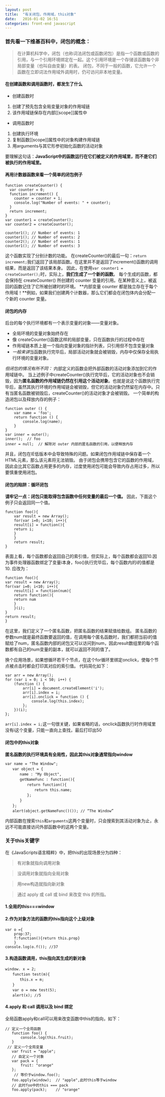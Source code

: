 ```yaml
---
layout: post
title:  "有关闭包，作用域，this对象"
date:   2016-01-02 16:51
categories: front-end javascript
---
```


### 首先看一下维基百科中，闭包的概念：

> 在计算机科学中，闭包（也称词法闭包或函数闭包）是指一个函数或函数的引用，与一个引用环境绑定在一起。这个引用环境是一个存储该函数每个非局部变量（也叫自由变量）的表。
> 闭包，不同于一般的函数，它允许一个函数在立即词法作用域外调用时，仍可访问非本地变量。

#### 在创建函数和调用函数时，都发生了什么

- 创建函数时
 1. 创建了预先包含全局变量对象的作用域链
 2. 该作用域链保存在内部[[scope]]属性中
- 调用函数时
 1. 创建执行环境
 2. 复制函数[[scope]]属性中的对象构建作用域链
 3. 用arguments与其它形参初始化函数的活动对象

要理解这句话：**JavaScript中的函数运行在它们被定义的作用域里，而不是它们被执行的作用域里。**

#### 再用计数器函数来看一个简单的闭包例子

```
function createCounter() {
  var counter = 0;
  function increment() {
    counter = counter + 1;
    console.log("Number of events: " + counter);
  }
  return increment;
}
var counter1 = createCounter();
var counter2 = createCounter();

counter1(); // Number of events: 1
counter1(); // Number of events: 2
counter2(); // Number of events: 1
counter1(); // Number of events: 3
```

这个函数实现了分别计数的功能。
在createCounter()的最后一句：`return increment;`我们返回了该局部函数。在这里并不是返回了increment()函数的调用结果，而是返回了该结果本身。
因此，在使用`var counter1 = createCounter();`时，实际上，**我们生成了一个新的函数**。
每个生成的函数，都会保持在 createCounter() 所创建的 counter 变量的引用。在某种意义上，被返回的函数记住了它所被创建时的环境。
**内部变量 counter 都是独立存在于每个作用域！**例如，如果我们创建两个计数器，那么它们都会在闭包体内会分配一个新的 counter 变量。

#### 闭包的内存

后台的每个执行环境都有一个表示变量的对象——变量对象。

- 全局环境的变量对象始终存在
- 像 createCounter()函数这样的局部变量，只在函数执行的过程中存在
- 作用域链本质上是一个指向变量对象的指针列表，只引用但不包含变量对象
- *一般来讲*当函数执行完毕后，局部活动对象就会被销毁，内存中仅保存全局执行环境的变量对象。

*但闭包的情况有所不同：*
内部定义的函数会把外部函数的活动对象添加到它的作用域链中。
当上述例子中createCounter()执行完毕后，它的活动对象也不会销毁，因为**匿名函数的作用域链仍然在引用这个活动对象**。也就是说这个函数执行完毕后，虽然其执行环境的作用域链会被销毁，但它的活动对象仍然留在内存中。只有当匿名函数被销毁后，createCounter()的活动对象才会被销毁。
一个简单的构造闭包以及释放内存的例子：

```
function outer () {
	var name = 'foo';
	return function () {
		console.log(name);
	}
}
var inner = outer();
inner();  // foo
inner = null;  // 解除对 outer 内部的匿名函数的引用，以便释放内存
```

并且，闭包在IE低版本中会导致特殊的问题。如果闭包作用域链中保存着一个HTML元素，那么该元素将无法销毁。
由于闭包会携带包含它的函数的作用域，因此会比其它函数占用更多的内存，过度使用闭包可能会导致内存占用过多，所以要慎重使用闭包。

#### 闭包的陷阱：循环闭包

**请牢记一点：闭包只能取得包含函数中任何变量的最后一个值。**
因此，下面这个例子只会返回同一个值。

```
function foo(){
    var result = new Array();
    for(var i=0; i<10; i++){
    result[i] = function(){
    return i;
    }
    }
    return result;
}
```

表面上看，每个函数都会返回自己的索引值，但实际上，每个函数都会返回10.因为事件处理器函数绑定了变量i本身，foo()执行完毕后，每个函数内的i的值都是10.
应改为：

```
function foo(){
var result = new Array();
for(var i=0; i<10; i++){
    result[i] = function(num){
    return function(){
    return num
    }
    }(i);
}
return result;
}
```

在这里，我们定义了一个匿名函数，把匿名函数的结果赋值给数组。
匿名函数的参数num就是最终函数要返回的值，在调用每个匿名函数时，我们都把当前i的值赋给了num，匿名函数内部的闭包又可以访问到num，因此result数组里的每个函数都有自己的num变量的副本，就可以返回不同的值了。

换个应用场景，如果想循环若干个节点，在这个for循环里绑定onclick，使每个节点被点击时都会打印其对应的索引值。
代码简化如下：

```
var arr = new Array();
for (var i = 0; i < 50; i++) {
    (function () {
        arr[i] = document.createElement('i');
        arr[i].index = i;
        arr[i].onclick = function () {
            console.log(this.index);
        };
    })(i);
};
```

`arr[i].index = i;`这一句很关键，如果省略的话，onclick函数执行时作用域里没有i这个变量，只能一直向上查找，最后打印出50

#### 闭包中的this对象

**匿名函数的执行环境具有全局性，因此其this对象通常指向window**
```
var name = "The Window";
　　var object = {
　　　　name : "My Object",
　　　　getNameFunc : function(){
　　　　　　return function(){
　　　　　　　　return this.name;
　　　　　　};
　　　　}
　　};
　　alert(object.getNameFunc()()); // “The Window”
```
内部函数在搜索`this`和`arguments`这两个变量时，只会搜索到其活动对象为止，永远不可能直接访问外部函数中的这两个变量。

### 关于this关键字

在《JavaScripts语言精粹》中，把this的出现场景分为四种：

> 有对象就指向调用对象

> 没调用对象就指向全局对象

> 用new构造就指向新对象

> 通过 apply 或 call 或 bind 来改变 this 的所指。

#### 1.全局的this===window

#### 2.作为对象方法的函数的this指向这个上级对象

```
var o ={
    prop:37;
    f:function(){return this.prop}
    }
console.log(o.f()); //37
```

#### 3.构造函数调用，this指向其生成的新对象

```
window. x = 2;
　　function test(m){
　　　　this.x = m;
　　}
　　var o = new test(5);
　　alert(x); //5
```

#### 4.apply 和 call 调用以及 bind 绑定

全局函数apply和call可以用来改变函数中this的指向，如下：

```
// 定义一个全局函数
   function foo() {
       console.log(this.fruit);
   }
 // 定义一个全局变量
   var fruit = "apple";
   // 自定义一个对象
   var pack = {
       fruit: "orange"
   };
    // 等价于window.foo();
   foo.apply(window);  // "apple",此时this等于window
   // 此时foo中的this === pack
   foo.apply(pack);    // "orange"
```